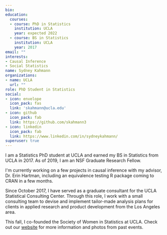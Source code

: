 ```yaml
---
bio: 
education:
  courses:
  - course: PhD in Statistics
    institution: UCLA
    year: expected 2022
  - course: BS in Statistics
    institution: UCLA
    year: 2017
email: ""
interests:
- Causal Inference
- Social Statistics
name: Sydney Kahmann
organizations:
- name: UCLA
  url: ""
role: PhD Student in Statistics
social:
- icon: envelope
  icon_pack: fas
  link: 'skahmann@ucla.edu'
- icon: github
  icon_pack: fab
  link: https://github.com/skahmann3
- icon: linkedin
  icon_pack: fab
  link: https://www.linkedin.com/in/sydneykahmann/
superuser: true
---
```


I am a Statistics PhD student at UCLA and earned my BS in Statistics from UCLA in 2017. As of 2019, I am an NSF Graduate Research Fellow. 

I'm currently working on a few projects in causal inference with my advisor, Dr. Erin Hartman, including an equivalence testing R package coming to CRAN in a few months. 

Since October 2017, I have served as a graduate consultant for the UCLA Statistical Consulting Center. Through this role, I work with a small consulting team to devise and implement tailor-made analysis plans for clients in applied research and product development from the Los Angeles area. 

This fall, I co-founded the Society of Women in Statistics at UCLA. Check out our [website](http://statistics.ucla.edu/groups/sws/) for more information and photos from past events. 

